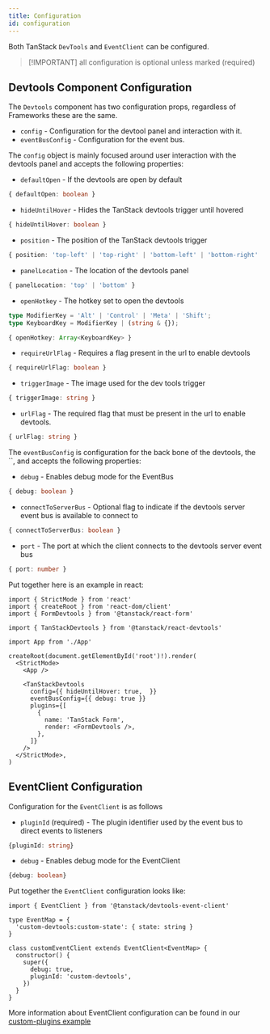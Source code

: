 ```yaml
---
title: Configuration
id: configuration
---
```


Both TanStack `DevTools` and `EventClient` can be configured.

> [!IMPORTANT] all configuration is optional unless marked (required)

## Devtools Component Configuration

The `Devtools` component has two configuration props, regardless of Frameworks these are the same.

- `config` - Configuration for the devtool panel and interaction with it.
- `eventBusConfig` - Configuration for the event bus.

The `config` object is mainly focused around user interaction with the devtools panel and accepts the following properties:

- `defaultOpen` - If the devtools are open by default

```ts
{ defaultOpen: boolean }
```

- `hideUntilHover` - Hides the TanStack devtools trigger until hovered

```ts
{ hideUntilHover: boolean }
```

- `position` - The position of the TanStack devtools trigger

```ts
{ position: 'top-left' | 'top-right' | 'bottom-left' | 'bottom-right' | 'middle-left' | 'middle-right' }
```

- `panelLocation` - The location of the devtools panel

```ts
{ panelLocation: 'top' | 'bottom' }

```

- `openHotkey` - The hotkey set to open the devtools

```ts
type ModifierKey = 'Alt' | 'Control' | 'Meta' | 'Shift';
type KeyboardKey = ModifierKey | (string & {});

{ openHotkey: Array<KeyboardKey> }
```

- `requireUrlFlag` - Requires a flag present in the url to enable devtools

```ts
{ requireUrlFlag: boolean }

```

- `triggerImage` - The image used for the dev tools trigger

```ts
{ triggerImage: string }

```

- `urlFlag` - The required flag that must be present in the url to enable devtools.

```ts
{ urlFlag: string }
```

The `eventBusConfig` is configuration for the back bone of the devtools, the ``, and accepts the following properties:

- `debug` - Enables debug mode for the EventBus

```ts
{ debug: boolean }
```

- `connectToServerBus` - Optional flag to indicate if the devtools server event bus is available to connect to

```ts
{ connectToServerBus: boolean }
```

- `port` - The port at which the client connects to the devtools server event bus

```ts
{ port: number }
```

Put together here is an example in react:

```tsx
import { StrictMode } from 'react'
import { createRoot } from 'react-dom/client'
import { FormDevtools } from '@tanstack/react-form'

import { TanStackDevtools } from '@tanstack/react-devtools'

import App from './App'

createRoot(document.getElementById('root')!).render(
  <StrictMode>
    <App />

    <TanStackDevtools
      config={{ hideUntilHover: true,  }}
      eventBusConfig={{ debug: true }}
      plugins={[
        {
          name: 'TanStack Form',
          render: <FormDevtools />,
        },
      ]}
    />
  </StrictMode>,
)

```

## EventClient Configuration

Configuration for the `EventClient` is as follows

- `pluginId` (required) - The plugin identifier used by the event bus to direct events to listeners

```ts
{pluginId: string}
```

- `debug` - Enables debug mode for the EventClient

```ts
{debug: boolean}
```

Put together the `EventClient` configuration looks like:

```tsx
import { EventClient } from '@tanstack/devtools-event-client'

type EventMap = {
  'custom-devtools:custom-state': { state: string }
}

class customEventClient extends EventClient<EventMap> {
  constructor() {
    super({
      debug: true,
      pluginId: 'custom-devtools',
    })
  }
}
```

More information about EventClient configuration can be found in our [custom-plugins example](https://tanstack.com/devtools/latest/docs/framework/react/examples/custom-devtools)
